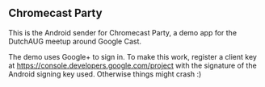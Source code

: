 Chromecast Party 
----------------
This is the Android sender for Chromecast Party, a demo app for the DutchAUG meetup around Google Cast.

The demo uses Google+ to sign in. To make this work, register a client key at https://console.developers.google.com/project with the
signature of the Android signing key used. Otherwise things might crash :)

